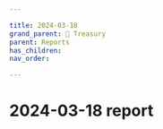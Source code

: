 ```yaml
---

title: 2024-03-18
grand_parent: 👑 Treasury
parent: Reports
has_children:
nav_order:

---
```


# 2024-03-18 report
